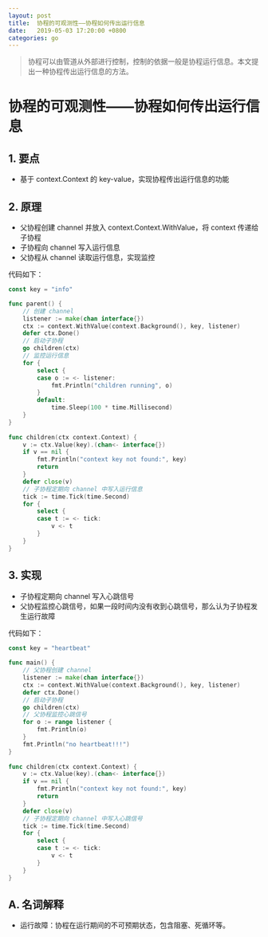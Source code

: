 ```yaml
---
layout: post
title:  协程的可观测性——协程如何传出运行信息
date:   2019-05-03 17:20:00 +0800
categories: go
---
```


> 协程可以由管道从外部进行控制，控制的依据一般是协程运行信息。本文提出一种协程传出运行信息的方法。

# 协程的可观测性——协程如何传出运行信息

## 1. 要点

+ 基于 context.Context 的 key-value，实现协程传出运行信息的功能

## 2. 原理
+ 父协程创建 channel 并放入 context.Context.WithValue，将 context 传递给子协程
+ 子协程向 channel 写入运行信息
+ 父协程从 channel 读取运行信息，实现监控

代码如下：
```go
const key = "info"

func parent() {
    // 创建 channel
    listener := make(chan interface{})
    ctx := context.WithValue(context.Background(), key, listener)
    defer ctx.Done()
    // 启动子协程
    go children(ctx)
    // 监控运行信息
    for {
        select {
        case o := <- listener:
            fmt.Println("children running", o)
        }
        default:
            time.Sleep(100 * time.Millisecond)
    }    
}
 
func children(ctx context.Context) {
    v := ctx.Value(key).(chan<- interface{})
    if v == nil {
        fmt.Println("context key not found:", key)
        return
    }
    defer close(v)
    // 子协程定期向 channel 中写入运行信息
    tick := time.Tick(time.Second)
    for {
        select {
        case t := <- tick:
            v <- t
        }
    }
}
```

## 3. 实现
+ 子协程定期向 channel 写入心跳信号
+ 父协程监控心跳信号，如果一段时间内没有收到心跳信号，那么认为子协程发生运行故障

代码如下：
```go
const key = "heartbeat"
 
func main() {
    // 父协程创建 channel
    listener := make(chan interface{})
    ctx := context.WithValue(context.Background(), key, listener)
    defer ctx.Done()
    // 启动子协程
    go children(ctx)
    // 父协程监控心跳信号
    for o := range listener {
        fmt.Println(o)
    }
    fmt.Println("no heartbeat!!!")
}
 
func children(ctx context.Context) {
    v := ctx.Value(key).(chan<- interface{})
    if v == nil {
        fmt.Println("context key not found:", key)
        return
    }
    defer close(v)
    // 子协程定期向 channel 中写入心跳信号
    tick := time.Tick(time.Second)
    for {
        select {
        case t := <- tick:
            v <- t
        }
    }
}
```

## A. 名词解释
+ 运行故障：协程在运行期间的不可预期状态，包含阻塞、死循环等。